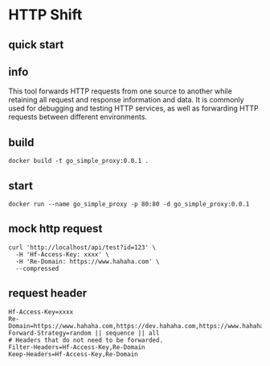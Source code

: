 # HTTP Shift

## quick start

## info

This tool forwards HTTP requests from one source to another while retaining all request and response information and data. It is commonly used for debugging and testing HTTP services, as well as forwarding HTTP requests between different environments.

## build 

```shell
docker build -t go_simple_proxy:0.0.1 .
```

## start

```shell
docker run --name go_simple_proxy -p 80:80 -d go_simple_proxy:0.0.1
```

## mock http request

```shell
curl 'http://localhost/api/test?id=123' \
  -H 'Hf-Access-Key: xxxx' \
  -H 'Re-Domain: https://www.hahaha.com' \
  --compressed
```

## request header

```properties
Hf-Access-Key=xxxx
Re-Domain=https://www.hahaha.com,https://dev.hahaha.com,https://www.hahaha2.com
Forward-Strategy=random || sequence || all
# Headers that do not need to be forwarded.
Filter-Headers=Hf-Access-Key,Re-Domain
Keep-Headers=Hf-Access-Key,Re-Domain
```